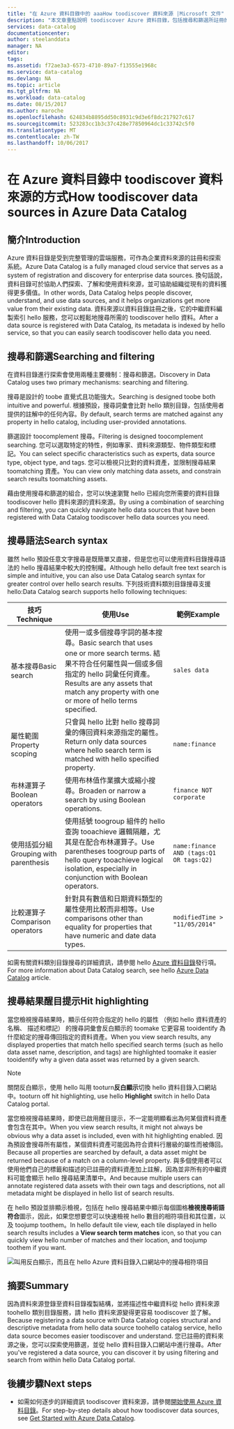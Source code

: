 ```yaml
---
title: "在 Azure 資料目錄中的 aaaHow toodiscover 資料來源 |Microsoft 文件"
description: "本文章重點說明 toodiscover Azure 資料目錄，包括搜尋和篩選所註冊的資料資產，並使用 hello 叫用的 hello Azure 資料目錄入口網站的反白顯示功能。"
services: data-catalog
documentationcenter: 
author: steelanddata
manager: NA
editor: 
tags: 
ms.assetid: f72ae3a3-6573-4710-89a7-f13555e1968c
ms.service: data-catalog
ms.devlang: NA
ms.topic: article
ms.tgt_pltfrm: NA
ms.workload: data-catalog
ms.date: 08/15/2017
ms.author: maroche
ms.openlocfilehash: 624834b8895dd50c8931c9d3e6f8dc217927c617
ms.sourcegitcommit: 523283cc1b3c37c428e77850964dc1c33742c5f0
ms.translationtype: MT
ms.contentlocale: zh-TW
ms.lasthandoff: 10/06/2017
---
```

# <a name="how-toodiscover-data-sources-in-azure-data-catalog"></a><span data-ttu-id="9a9b9-103">在 Azure 資料目錄中 toodiscover 資料來源的方式</span><span class="sxs-lookup"><span data-stu-id="9a9b9-103">How toodiscover data sources in Azure Data Catalog</span></span>
## <a name="introduction"></a><span data-ttu-id="9a9b9-104">簡介</span><span class="sxs-lookup"><span data-stu-id="9a9b9-104">Introduction</span></span>
<span data-ttu-id="9a9b9-105">Azure 資料目錄是受到完整管理的雲端服務，可作為企業資料來源的註冊和探索系統。</span><span class="sxs-lookup"><span data-stu-id="9a9b9-105">Azure Data Catalog is a fully managed cloud service that serves as a system of registration and discovery for enterprise data sources.</span></span> <span data-ttu-id="9a9b9-106">換句話說，資料目錄可於協助人們探索、了解和使用資料來源，並可協助組織從現有的資料獲得更多價值。</span><span class="sxs-lookup"><span data-stu-id="9a9b9-106">In other words, Data Catalog helps people discover, understand, and use data sources, and it helps organizations get more value from their existing data.</span></span> <span data-ttu-id="9a9b9-107">資料來源以資料目錄註冊之後，它的中繼資料編製索引 hello 服務，您可以輕鬆地搜尋所需的 toodiscover hello 資料。</span><span class="sxs-lookup"><span data-stu-id="9a9b9-107">After a data source is registered with Data Catalog, its metadata is indexed by hello service, so that you can easily search toodiscover hello data you need.</span></span>

## <a name="searching-and-filtering"></a><span data-ttu-id="9a9b9-108">搜尋和篩選</span><span class="sxs-lookup"><span data-stu-id="9a9b9-108">Searching and filtering</span></span>
<span data-ttu-id="9a9b9-109">在資料目錄進行探索會使用兩種主要機制：搜尋和篩選。</span><span class="sxs-lookup"><span data-stu-id="9a9b9-109">Discovery in Data Catalog uses two primary mechanisms: searching and filtering.</span></span>

<span data-ttu-id="9a9b9-110">搜尋是設計的 toobe 直覺式且功能強大。</span><span class="sxs-lookup"><span data-stu-id="9a9b9-110">Searching is designed toobe both intuitive and powerful.</span></span> <span data-ttu-id="9a9b9-111">根據預設，搜尋詞彙會比對 hello 類別目錄，包括使用者提供的註解中的任何內容。</span><span class="sxs-lookup"><span data-stu-id="9a9b9-111">By default, search terms are matched against any property in hello catalog, including user-provided annotations.</span></span>

<span data-ttu-id="9a9b9-112">篩選設計 toocomplement 搜尋。</span><span class="sxs-lookup"><span data-stu-id="9a9b9-112">Filtering is designed toocomplement searching.</span></span> <span data-ttu-id="9a9b9-113">您可以選取特定的特性，例如專家、資料來源類型、物件類型和標記。</span><span class="sxs-lookup"><span data-stu-id="9a9b9-113">You can select specific characteristics such as experts, data source type, object type, and tags.</span></span> <span data-ttu-id="9a9b9-114">您可以檢視只比對的資料資產，並限制搜尋結果 toomatching 資產。</span><span class="sxs-lookup"><span data-stu-id="9a9b9-114">You can view only matching data assets, and constrain search results toomatching assets.</span></span>

<span data-ttu-id="9a9b9-115">藉由使用搜尋和篩選的組合，您可以快速瀏覽 hello 已經向您所需要的資料目錄 toodiscover hello 資料來源的資料來源。</span><span class="sxs-lookup"><span data-stu-id="9a9b9-115">By using a combination of searching and filtering, you can quickly navigate hello data sources that have been registered with Data Catalog toodiscover hello data sources you need.</span></span>

## <a name="search-syntax"></a><span data-ttu-id="9a9b9-116">搜尋語法</span><span class="sxs-lookup"><span data-stu-id="9a9b9-116">Search syntax</span></span>
<span data-ttu-id="9a9b9-117">雖然 hello 預設任意文字搜尋是既簡單又直接，但是您也可以使用資料目錄搜尋語法的 hello 搜尋結果中較大的控制權。</span><span class="sxs-lookup"><span data-stu-id="9a9b9-117">Although hello default free text search is simple and intuitive, you can also use Data Catalog search syntax for greater control over hello search results.</span></span> <span data-ttu-id="9a9b9-118">下列技術資料類別目錄搜尋支援 hello:</span><span class="sxs-lookup"><span data-stu-id="9a9b9-118">Data Catalog search supports hello following techniques:</span></span>

| <span data-ttu-id="9a9b9-119">技巧</span><span class="sxs-lookup"><span data-stu-id="9a9b9-119">Technique</span></span> | <span data-ttu-id="9a9b9-120">使用</span><span class="sxs-lookup"><span data-stu-id="9a9b9-120">Use</span></span> | <span data-ttu-id="9a9b9-121">範例</span><span class="sxs-lookup"><span data-stu-id="9a9b9-121">Example</span></span> |
| --- | --- | --- |
| <span data-ttu-id="9a9b9-122">基本搜尋</span><span class="sxs-lookup"><span data-stu-id="9a9b9-122">Basic search</span></span> |<span data-ttu-id="9a9b9-123">使用一或多個搜尋字詞的基本搜尋。</span><span class="sxs-lookup"><span data-stu-id="9a9b9-123">Basic search that uses one or more search terms.</span></span> <span data-ttu-id="9a9b9-124">結果不符合任何屬性與一個或多個指定的 hello 詞彙任何資產。</span><span class="sxs-lookup"><span data-stu-id="9a9b9-124">Results are any assets that match any property with one or more of hello terms specified.</span></span> |`sales data` |
| <span data-ttu-id="9a9b9-125">屬性範圍</span><span class="sxs-lookup"><span data-stu-id="9a9b9-125">Property scoping</span></span> |<span data-ttu-id="9a9b9-126">只會與 hello 比對 hello 搜尋詞彙的傳回資料來源指定的屬性。</span><span class="sxs-lookup"><span data-stu-id="9a9b9-126">Return only data sources where hello search term is matched with hello specified property.</span></span> |`name:finance` |
| <span data-ttu-id="9a9b9-127">布林運算子</span><span class="sxs-lookup"><span data-stu-id="9a9b9-127">Boolean operators</span></span> |<span data-ttu-id="9a9b9-128">使用布林值作業擴大或縮小搜尋。</span><span class="sxs-lookup"><span data-stu-id="9a9b9-128">Broaden or narrow a search by using Boolean operations.</span></span> |`finance NOT corporate` |
| <span data-ttu-id="9a9b9-129">使用括弧分組</span><span class="sxs-lookup"><span data-stu-id="9a9b9-129">Grouping with parenthesis</span></span> |<span data-ttu-id="9a9b9-130">使用括號 toogroup 組件的 hello 查詢 tooachieve 邏輯隔離，尤其是在配合布林運算子。</span><span class="sxs-lookup"><span data-stu-id="9a9b9-130">Use parentheses toogroup parts of hello query tooachieve logical isolation, especially in conjunction with Boolean operators.</span></span> |`name:finance AND (tags:Q1 OR tags:Q2)` |
| <span data-ttu-id="9a9b9-131">比較運算子</span><span class="sxs-lookup"><span data-stu-id="9a9b9-131">Comparison operators</span></span> |<span data-ttu-id="9a9b9-132">針對具有數值和日期資料類型的屬性使用比較而非相等。</span><span class="sxs-lookup"><span data-stu-id="9a9b9-132">Use comparisons other than equality for properties that have numeric and date data types.</span></span> |`modifiedTime > "11/05/2014"` |

<span data-ttu-id="9a9b9-133">如需有關資料類別目錄搜尋的詳細資訊，請參閱 hello [Azure 資料目錄](https://msdn.microsoft.com/library/azure/mt267594.aspx)發行項。</span><span class="sxs-lookup"><span data-stu-id="9a9b9-133">For more information about Data Catalog search, see hello [Azure Data Catalog](https://msdn.microsoft.com/library/azure/mt267594.aspx) article.</span></span>

## <a name="hit-highlighting"></a><span data-ttu-id="9a9b9-134">搜尋結果醒目提示</span><span class="sxs-lookup"><span data-stu-id="9a9b9-134">Hit highlighting</span></span>
<span data-ttu-id="9a9b9-135">當您檢視搜尋結果時，顯示任何符合指定的 hello 的屬性 （例如 hello 資料資產的名稱、 描述和標記） 的搜尋詞彙會反白顯示的 toomake 它更容易 tooidentify 為什麼給定的搜尋傳回指定的資料資產。</span><span class="sxs-lookup"><span data-stu-id="9a9b9-135">When you view search results, any displayed properties that match hello specified search terms (such as hello data asset name, description, and tags) are highlighted toomake it easier tooidentify why a given data asset was returned by a given search.</span></span>

> [!NOTE]
> <span data-ttu-id="9a9b9-136">關閉反白顯示，使用 hello 叫用 tooturn**反白顯示**切換 hello 資料目錄入口網站中。</span><span class="sxs-lookup"><span data-stu-id="9a9b9-136">tooturn off hit highlighting, use hello **Highlight** switch in hello Data Catalog portal.</span></span>
>
>

<span data-ttu-id="9a9b9-137">當您檢視搜尋結果時，即使已啟用醒目提示，不一定能明顯看出為何某個資料資產會包含在其中。</span><span class="sxs-lookup"><span data-stu-id="9a9b9-137">When you view search results, it might not always be obvious why a data asset is included, even with hit highlighting enabled.</span></span> <span data-ttu-id="9a9b9-138">因為預設會搜尋所有屬性，某個資料資產可能因為符合資料行層級的屬性而被傳回。</span><span class="sxs-lookup"><span data-stu-id="9a9b9-138">Because all properties are searched by default, a data asset might be returned because of a match on a column-level property.</span></span> <span data-ttu-id="9a9b9-139">與多個使用者可以使用他們自己的標籤和描述的已註冊的資料資產加上註解，因為並非所有的中繼資料可能會顯示 hello 搜尋結果清單中。</span><span class="sxs-lookup"><span data-stu-id="9a9b9-139">And because multiple users can annotate registered data assets with their own tags and descriptions, not all metadata might be displayed in hello list of search results.</span></span>

<span data-ttu-id="9a9b9-140">在 hello 預設並排顯示檢視，包括在 hello 搜尋結果中顯示每個圖格**檢視搜尋術語符合**圖示，因此，如果您想要您可以快速檢視 hello 數目的相符項目和其位置，以及 toojump toothem。</span><span class="sxs-lookup"><span data-stu-id="9a9b9-140">In hello default tile view, each tile displayed in hello search results includes a **View search term matches** icon, so that you can quickly view hello number of matches and their location, and toojump toothem if you want.</span></span>

 ![叫用反白顯示，而且在 hello Azure 資料目錄入口網站中的搜尋相符項目](./media/data-catalog-how-to-discover/search-matches.png)

## <a name="summary"></a><span data-ttu-id="9a9b9-142">摘要</span><span class="sxs-lookup"><span data-stu-id="9a9b9-142">Summary</span></span>
<span data-ttu-id="9a9b9-143">因為資料來源登錄至資料目錄複製結構，並將描述性中繼資料從 hello 資料來源 toohello 類別目錄服務，請 hello 資料來源變得更容易 toodiscover 並了解。</span><span class="sxs-lookup"><span data-stu-id="9a9b9-143">Because registering a data source with Data Catalog copies structural and descriptive metadata from hello data source toohello catalog service, hello data source becomes easier toodiscover and understand.</span></span> <span data-ttu-id="9a9b9-144">您已註冊的資料來源之後，您可以探索使用篩選，並從 hello 資料目錄入口網站中進行搜尋。</span><span class="sxs-lookup"><span data-stu-id="9a9b9-144">After you've registered a data source, you can discover it by using filtering and search from within hello Data Catalog portal.</span></span>

## <a name="next-steps"></a><span data-ttu-id="9a9b9-145">後續步驟</span><span class="sxs-lookup"><span data-stu-id="9a9b9-145">Next steps</span></span>
* <span data-ttu-id="9a9b9-146">如需如何逐步的詳細資訊 toodiscover 資料來源，請參閱[開始使用 Azure 資料目錄](data-catalog-get-started.md)。</span><span class="sxs-lookup"><span data-stu-id="9a9b9-146">For step-by-step details about how toodiscover data sources, see [Get Started with Azure Data Catalog](data-catalog-get-started.md).</span></span>
